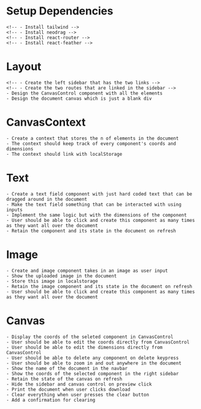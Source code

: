 # Setup Dependencies
    <!-- - Install tailwind -->
    <!-- - Install neodrag -->
    <!-- - Install react-router -->
    <!-- - Install react-feather -->

# Layout
    <!-- - Create the left sidebar that has the two links -->
    <!-- - Create the two routes that are linked in the sidebar -->
    - Design the CanvasControl component with all the elements
    - Design the document canvas which is just a blank div

# CanvasContext
    - Create a context that stores the n of elements in the document 
    - The context should keep track of every component's coords and dimensions
    - The context should link with localStorage

# Text
    - Create a text field component with just hard coded text that can be dragged around in the document
    - Make the text field something that can be interacted with using inputs
    - Implement the same logic but with the dimensions of the component
    - User should be able to click and create this component as many times as they want all over the document  
    - Retain the component and its state in the document on refresh

# Image
    - Create and image component takes in an image as user input
    - Show the uploaded image in the document
    - Store this image in localstorage
    - Retain the image component and its state in the document on refresh
    - User should be able to click and create this component as many times as they want all over the document  

# Canvas
    - Display the coords of the seleted component in CanvasControl
    - User should be able to edit the coords directly from CanvasControl
    - User should be able to edit the dimensions directly from CanvasControl
    - User should be able to delete any component on delete keypress 
    - User should be able to zoom in and out anywhere in the document
    - Show the name of the document in the navbar
    - Show the coords of the selected component in the right sidebar
    - Retain the state of the canvas on refresh
    - Hide the sidebar and canvas control on preview click
    - Print the document when user clicks download
    - Clear everything when user presses the clear button
    - Add a confirmation for clearing
